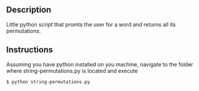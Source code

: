 ## Description
Little python script that promts the user for a word and returns all its permutations.

## Instructions
Assuming you have python installed on you machine, navigate to the folder where string-permutations.py is located and execute

```bash
$ python string-permutations.py
```
